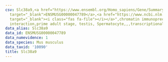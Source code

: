 ```yaml
---
csv: Slc38a9,<a href="https://www.ensembl.org/Homo_sapiens/Gene/Summary?db=core;g=ENSMUSG00000047789"
  target="_blank">ENSMUSG00000047789</a>,<a href="https://www.ncbi.nlm.nih.gov/pubmed/25450459"
  target="_blank"><i class="fas fa-file"></i></a>",chromatin immunoprecipitation assay,direct
  interaction,prime adult stage, testis, Spermatocyte,,,transcriptional regulation,
data_alias: Slc38a9
data_id: ENSMUSG00000047789
data_numevidence: 1
data_species: Mus musculus
data_taxid: '10090'
title: Slc38a9
---
```

